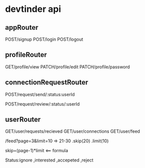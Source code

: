 # devtinder api

## appRouter
POST/signup
POST/login
POST/logout

## profileRouter
GET/profile/view
PATCH/profile/edit
PATCH/profile/password

## connectionRequestRouter




POST/request/send/:status:userId

POST/request/review/:status/:userId

<!-- POST/request/review/accepted/requestId -->
<!-- POST/request/review/rejected/requestId -->


## userRouter
GET/user/requests/recieved
GET/user/connections
GET/user/feed


/feed?page=3&limit=10 => 21-30 .skip(20)  .limit(10)


skip=(page-1)*limit  <== formula

Status:ignore ,interested ,accepeted ,reject